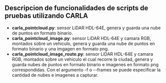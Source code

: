 ## Descripcion de funcionalidades de scripts de pruebas utilizando CARLA

- **carla_pointcloud.py**: sensor LiDAR HDL-64E, genera y guarda una nube de puntos en formato binario.
- **carla_pointcloud_image.py**: sensor LiDAR HDL-64E y camara RGB, montados sobre un vehiculo,  genera y guarda una nube de puntos en formato binario y una imgagen en formato png.
- **carla_pointcloud_image_route.py**: sensor LiDAR HDL-64E y camara RGB, montados sobre un vehiculo el cual recorre la ciudad,  genera y guarda nubes de puntos en formato binario e imagenes en formato png correspondidas. Con el argumento -f o --frames se puede especificar la cantidad de nubes e imagenes a capturar.